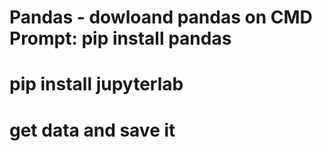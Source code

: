 # Pandas - dowloand pandas on CMD Prompt: pip install pandas
# pip install jupyterlab
# get data and save it
